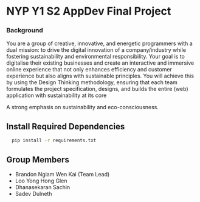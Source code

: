 # NYP Y1 S2 AppDev Final Project 

### Background

You are a group of creative, innovative, and energetic programmers with a dual mission: to
drive the digital innovation of a company/industry while fostering sustainability and
environmental responsibility. Your goal is to digitalise their existing businesses and create an
interactive and immersive online experience that not only enhances efficiency and customer
experience but also aligns with sustainable principles. You will achieve this by using the Design
Thinking methodology, ensuring that each team formulates the project specification, designs,
and builds the entire (web) application with sustainability at its core

A strong emphasis on sustainability and eco-consciousness.

## Install Required Dependencies

```bash
  pip install -r requirements.txt
```

## Group Members

- Brandon Ngiam Wen Kai (Team Lead)
- Loo Yong Hong Glen
- Dhanasekaran Sachin
- Sadev Dulneth
